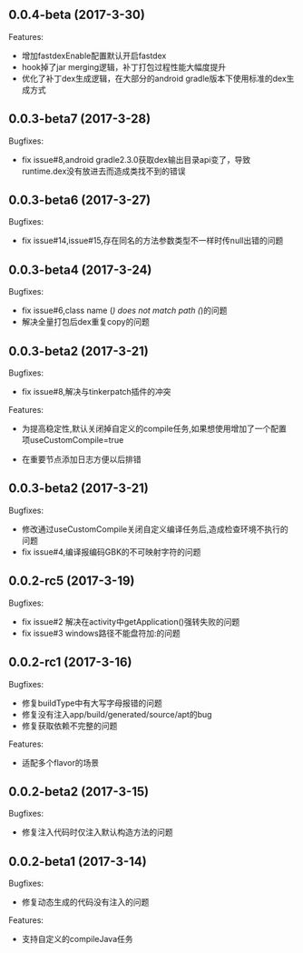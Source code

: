 ## 0.0.4-beta  (2017-3-30)

Features:

   - 增加fastdexEnable配置默认开启fastdex
   - hook掉了jar merging逻辑，补丁打包过程性能大幅度提升
   - 优化了补丁dex生成逻辑，在大部分的android gradle版本下使用标准的dex生成方式


## 0.0.3-beta7 (2017-3-28)

Bugfixes:

   - fix issue#8,android gradle2.3.0获取dex输出目录api变了，导致runtime.dex没有放进去而造成类找不到的错误


## 0.0.3-beta6 (2017-3-27)

Bugfixes:

   - fix issue#14,issue#15,存在同名的方法参数类型不一样时传null出错的问题

## 0.0.3-beta4 (2017-3-24)

Bugfixes:

   - fix issue#6,class name (*) does not match path (*)的问题
   - 解决全量打包后dex重复copy的问题
   
## 0.0.3-beta2 (2017-3-21)

Bugfixes:

   - fix issue#8,解决与tinkerpatch插件的冲突

Features:

   - 为提高稳定性,默认关闭掉自定义的compile任务,如果想使用增加了一个配置项useCustomCompile=true

   - 在重要节点添加日志方便以后排错   
   
## 0.0.3-beta2 (2017-3-21)

Bugfixes:

   - 修改通过useCustomCompile关闭自定义编译任务后,造成检查环境不执行的问题
   - fix issue#4,编译报编码GBK的不可映射字符的问题   
   
## 0.0.2-rc5 (2017-3-19)

Bugfixes:

  - fix issue#2 解决在activity中getApplication()强转失败的问题
  - fix issue#3 windows路径不能盘符加:的问题
  
## 0.0.2-rc1 (2017-3-16)

Bugfixes:

  - 修复buildType中有大写字母报错的问题
  - 修复没有注入app/build/generated/source/apt的bug
  - 修复获取依赖不完整的问题

Features:

  - 适配多个flavor的场景     


## 0.0.2-beta2 (2017-3-15)

Bugfixes:

  - 修复注入代码时仅注入默认构造方法的问题

   
## 0.0.2-beta1 (2017-3-14)

Bugfixes:

  - 修复动态生成的代码没有注入的问题

Features:

  - 支持自定义的compileJava任务
  